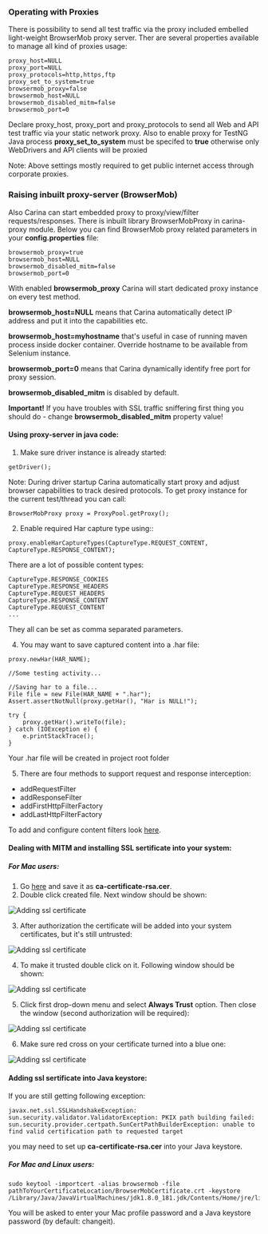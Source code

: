### Operating with Proxies
There is possibility to send all test traffic via the proxy included embelled light-weight BrowserMob proxy server.
Ther are several properties available to manage all kind of proxies usage:
```
proxy_host=NULL
proxy_port=NULL
proxy_protocols=http,https,ftp
proxy_set_to_system=true
browsermob_proxy=false
browsermob_host=NULL
browsermob_disabled_mitm=false
browsermob_port=0
```
Declare proxy_host, proxy_port and proxy_protocols to send all Web and API test traffic via your static network proxy.
Also to enable proxy for TestNG Java process **proxy_set_to_system** must be specifed to **true** otherwise only WebDrivers and API clients will be proxied

Note: Above settings mostly required to get public internet access through corporate proxies.

### Raising inbuilt proxy-server (BrowserMob)
Also Carina can start embedded proxy to proxy/view/filter requests/responses. There is inbuilt library BrowserMobProxy in carina-proxy module. Below you can find BrowserMob proxy related parameters in your **config.properties** file:
```
browsermob_proxy=true
browsermob_host=NULL
browsermob_disabled_mitm=false
browsermob_port=0
```
With enabled **browsermob_proxy** Carina will start dedicated proxy instance on every test method. 

**browsermob_host=NULL** means that Carina automatically detect IP address and put it into the capabilities etc.

**browsermob_host=myhostname** that's useful in case of running maven process inside docker container. Override hostname to be available from Selenium instance.

**browsermob_port=0** means that Carina dynamically identify free port for proxy session.

**browsermob_disabled_mitm** is disabled by default. 

**Important!** If you have troubles with  SSL traffic sniffering first thing you should do - change **browsermob_disabled_mitm** property value!

#### Using proxy-server in java code:

1. Make sure driver instance is already started:
```
getDriver();
```
Note: During driver startup Carina automatically start proxy and adjust browser capabilities to track desired protocols. To get proxy instance for the current test/thread you can call:
```
BrowserMobProxy proxy = ProxyPool.getProxy();
```
2. Enable required Har capture type using::
```
proxy.enableHarCaptureTypes(CaptureType.REQUEST_CONTENT, CaptureType.RESPONSE_CONTENT);
```
There are a lot of possible content types:
```
CaptureType.RESPONSE_COOKIES
CaptureType.RESPONSE_HEADERS
CaptureType.REQUEST_HEADERS
CaptureType.RESPONSE_CONTENT
CaptureType.REQUEST_CONTENT
...
```
They all can be set as comma separated parameters.

4. You may want to save captured content into a .har file:
```
proxy.newHar(HAR_NAME);

//Some testing activity...

//Saving har to a file...
File file = new File(HAR_NAME + ".har");
Assert.assertNotNull(proxy.getHar(), "Har is NULL!");

try {
    proxy.getHar().writeTo(file);
} catch (IOException e) {
    e.printStackTrace();
}
```
Your .har file will be created in project root folder

5. There are four methods to support request and response interception:

* addRequestFilter
* addResponseFilter
* addFirstHttpFilterFactory
* addLastHttpFilterFactory

To add and configure content filters look [here](https://github.com/lightbody/browsermob-proxy#http-request-manipulation).

#### Dealing with MITM and installing SSL sertificate into your system:

##### For Mac users:

1. Go [here](https://github.com/lightbody/browsermob-proxy/blob/master/browsermob-core/src/main/resources/sslSupport/ca-certificate-rsa.cer) and save it as **ca-certificate-rsa.cer**.
2. Double click created file. Next window should be shown:

![Adding ssl certificate](img/SSLInstallStep1.png)

3. After authorization the certificate will be added into your system certificates,  but it's still untrusted:

![Adding ssl certificate](img/SSLInstallStep2.png)

4. To make it trusted double click on it. Following window should be shown:

![Adding ssl certificate](img/SSLInstallStep3.png)

5. Click first drop-down menu and select **Always Trust** option. Then close the window (second authorization will be required):

![Adding ssl certificate](img/SSLInstallStep4.png)

6. Make sure red cross on your certificate turned into a blue one:

![Adding ssl certificate](img/SSLInstallStep5.png)

#### Adding ssl sertificate into Java keystore:

If you are still getting following exception:
```
javax.net.ssl.SSLHandshakeException: sun.security.validator.ValidatorException: PKIX path building failed: sun.security.provider.certpath.SunCertPathBuilderException: unable to find valid certification path to requested target
```
you may need to set up **ca-certificate-rsa.cer** into your Java keystore.

##### For Mac and Linux users:

```
sudo keytool -importcert -alias browsermob -file pathToYourCertificateLocation/BrowserMobCertificate.crt -keystore /Library/Java/JavaVirtualMachines/jdk1.8.0_181.jdk/Contents/Home/jre/lib/security/cacerts
```
You will be asked to enter your Mac profile password and a Java keystore password (by default: changeit).